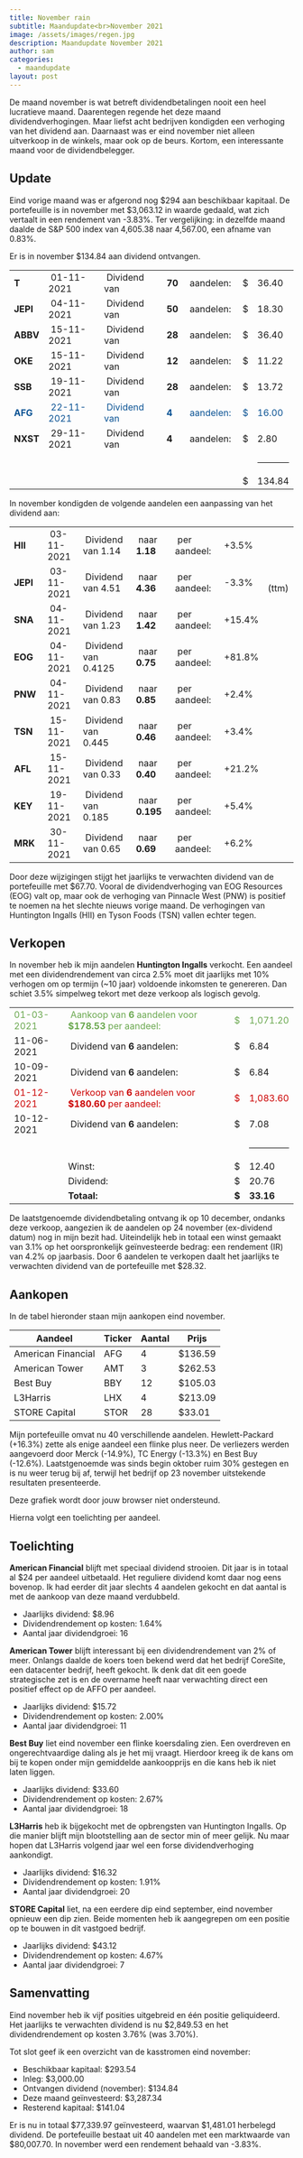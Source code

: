 ```yaml
---
title: November rain
subtitle: Maandupdate<br>November 2021
image: /assets/images/regen.jpg
description: Maandupdate November 2021
author: sam
categories:
  - maandupdate
layout: post
---
```


De maand november is wat betreft dividendbetalingen nooit een heel lucratieve maand. Daarentegen regende het deze maand dividendverhogingen. Maar liefst acht bedrijven kondigden een verhoging van het dividend aan. Daarnaast was er eind november niet alleen uitverkoop in de winkels, maar ook op de beurs. Kortom, een interessante maand voor de dividendbelegger.

## Update

Eind vorige maand was er afgerond nog $294 aan beschikbaar kapitaal. De portefeuille is in november met $3,063.12 in waarde gedaald, wat zich vertaalt in een rendement van -3.83%. Ter vergelijking: in dezelfde maand daalde de S&P 500 index van 4,605.38 naar 4,567.00, een afname van 0.83%.

Er is in november $134.84 aan dividend ontvangen.

<div class="blog-list">
  <table>
    <tbody>
      <tr><td><b>T</b></td><td>&nbsp;01-11-2021</td><td>&nbsp;Dividend van</td><td>&nbsp;<b>70</b></td><td>&nbsp;aandelen:</td><td>&nbsp;$</td><td>36.40</td></tr>
      <tr><td><b>JEPI</b></td><td>&nbsp;04-11-2021</td><td>&nbsp;Dividend van</td><td>&nbsp;<b>50</b></td><td>&nbsp;aandelen:</td><td>&nbsp;$</td><td>18.30</td></tr>
      <tr><td><b>ABBV</b></td><td>&nbsp;15-11-2021</td><td>&nbsp;Dividend van</td><td>&nbsp;<b>28</b></td><td>&nbsp;aandelen:</td><td>&nbsp;$</td><td>36.40</td></tr>
      <tr><td><b>OKE</b></td><td>&nbsp;15-11-2021</td><td>&nbsp;Dividend van</td><td>&nbsp;<b>12</b></td><td>&nbsp;aandelen:</td><td>&nbsp;$</td><td>11.22</td></tr>
      <tr><td><b>SSB</b></td><td>&nbsp;19-11-2021</td><td>&nbsp;Dividend van</td><td>&nbsp;<b>28</b></td><td>&nbsp;aandelen:</td><td>&nbsp;$</td><td>13.72</td></tr>
      <tr style="color: #0b5394;"><td><b>AFG</b></td><td>&nbsp;22-11-2021</td><td>&nbsp;Dividend van</td><td>&nbsp;<b>4</b></td><td>&nbsp;aandelen:</td><td>&nbsp;$</td><td>16.00</td></tr>
      <tr><td><b>NXST</b></td><td>&nbsp;29-11-2021</td><td>&nbsp;Dividend van</td><td>&nbsp;<b>4</b></td><td>&nbsp;aandelen:</td><td>&nbsp;$</td><td>2.80</td></tr>
	  <tr><td></td><td></td><td></td><td></td><td></td><td></td><td><hr style="background-color:black"></td></tr>
	  <tr><td></td><td></td><td></td><td></td><td></td><td>&nbsp;$</td><td>134.84</td></tr>
    </tbody>
  </table>
</div>

In november kondigden de volgende aandelen een aanpassing van het dividend aan:

<div class="blog-list">
  <table>
    <tbody>
      <tr><td><b>HII&nbsp;</b></td><td>&nbsp;03-11-2021</td><td>&nbsp;Dividend van 1.14&nbsp;&nbsp;</td><td>&nbsp;naar <b>1.18&nbsp;&nbsp;</b></td><td>&nbsp;per aandeel:</td><td>&nbsp;+3.5%</td><td></td></tr>
      <tr><td><b>JEPI&nbsp;</b></td><td>&nbsp;03-11-2021</td><td>&nbsp;Dividend van 4.51&nbsp;&nbsp;</td><td>&nbsp;naar <b>4.36&nbsp;&nbsp;</b></td><td>&nbsp;per aandeel:</td><td>&nbsp;-3.3%</td><td>&nbsp; (ttm)</td></tr>
      <tr><td><b>SNA&nbsp;</b></td><td>&nbsp;04-11-2021</td><td>&nbsp;Dividend van 1.23&nbsp;&nbsp;</td><td>&nbsp;naar <b>1.42&nbsp;&nbsp;</b></td><td>&nbsp;per aandeel:</td><td>&nbsp;+15.4%</td><td></td></tr>
      <tr><td><b>EOG&nbsp;</b></td><td>&nbsp;04-11-2021</td><td>&nbsp;Dividend van 0.4125</td><td>&nbsp;naar <b>0.75&nbsp;&nbsp;</b></td><td>&nbsp;per aandeel:</td><td>&nbsp;+81.8%</td><td></td></tr>
      <tr><td><b>PNW&nbsp;</b></td><td>&nbsp;04-11-2021</td><td>&nbsp;Dividend van 0.83&nbsp;&nbsp;</td><td>&nbsp;naar <b>0.85&nbsp;&nbsp;</b></td><td>&nbsp;per aandeel:</td><td>&nbsp;+2.4%</td><td></td></tr>
      <tr><td><b>TSN&nbsp;</b></td><td>&nbsp;15-11-2021</td><td>&nbsp;Dividend van 0.445&nbsp;</td><td>&nbsp;naar <b>0.46&nbsp;&nbsp;</b></td><td>&nbsp;per aandeel:</td><td>&nbsp;+3.4%</td><td></td></tr>
      <tr><td><b>AFL&nbsp;</b></td><td>&nbsp;15-11-2021</td><td>&nbsp;Dividend van 0.33&nbsp;&nbsp;</td><td>&nbsp;naar <b>0.40&nbsp;&nbsp;</b></td><td>&nbsp;per aandeel:</td><td>&nbsp;+21.2%</td><td></td></tr>
      <tr><td><b>KEY&nbsp;</b></td><td>&nbsp;19-11-2021</td><td>&nbsp;Dividend van 0.185&nbsp;</td><td>&nbsp;naar <b>0.195&nbsp;</b></td><td>&nbsp;per aandeel:</td><td>&nbsp;+5.4%</td><td></td></tr>
      <tr><td><b>MRK&nbsp;</b></td><td>&nbsp;30-11-2021</td><td>&nbsp;Dividend van 0.65&nbsp;&nbsp;</td><td>&nbsp;naar <b>0.69&nbsp;&nbsp;</b></td><td>&nbsp;per aandeel:</td><td>&nbsp;+6.2%</td><td></td></tr>
    </tbody>
  </table>
</div>

Door deze wijzigingen stijgt het jaarlijks te verwachten dividend van de portefeuille met $67.70. Vooral de dividendverhoging van EOG Resources (EOG) valt op, maar ook de verhoging van Pinnacle West (PNW) is positief te noemen na het slechte nieuws vorige maand. De verhogingen van Huntington Ingalls (HII) en Tyson Foods (TSN) vallen echter tegen.

## Verkopen

In november heb ik mijn aandelen **Huntington Ingalls** verkocht. Een aandeel met een dividendrendement van circa 2.5% moet dit jaarlijks met 10% verhogen om op termijn (~10 jaar) voldoende inkomsten te genereren. Dan schiet 3.5% simpelweg tekort met deze verkoop als logisch gevolg.

<div class="blog-list">
  <table>
    <tbody>
	  <tr style="color: #6aa84f;"><td>01-03-2021</td><td>&nbsp;Aankoop van <b>6</b> aandelen voor <b>$178.53</b> per aandeel:</td><td>&nbsp;$</td><td>1,071.20</td></tr>
	  <tr><td>11-06-2021</td><td>&nbsp;Dividend van <b>6</b> aandelen:</td><td>&nbsp;$</td><td>6.84</td></tr>
	  <tr><td>10-09-2021</td><td>&nbsp;Dividend van <b>6</b> aandelen:</td><td>&nbsp;$</td><td>6.84</td></tr>
	  <tr style="color: #cc0000;"><td>01-12-2021</td><td>&nbsp;Verkoop van <b>6</b> aandelen voor <b>$180.60</b> per aandeel:</td><td>&nbsp;$</td><td>1,083.60</td></tr>
	  <tr><td>10-12-2021</td><td>&nbsp;Dividend van <b>6</b> aandelen:</td><td>&nbsp;$</td><td>7.08</td></tr>
	  <tr><td></td><td></td><td></td><td><hr style="background-color:black"></td></tr>
	  <tr><td></td><td>Winst:</td><td>&nbsp;$</td><td>12.40</td></tr>
	  <tr><td></td><td>Dividend:</td><td>&nbsp;$</td><td>20.76</td></tr>
	  <tr><td></td><td><b>Totaal:</b></td><td>&nbsp;<b>$</b></td><td><b>33.16</b></td></tr>
    </tbody>
  </table>
</div>

De laatstgenoemde dividendbetaling ontvang ik op 10 december, ondanks deze verkoop, aangezien ik de aandelen op 24 november (ex-dividend datum) nog in mijn bezit had. Uiteindelijk heb in totaal een winst gemaakt van 3.1% op het oorspronkelijk geïnvesteerde bedrag: een rendement (IR) van 4.2% op jaarbasis. Door 6 aandelen te verkopen daalt het jaarlijks te verwachten dividend van de portefeuille met $28.32.

## Aankopen

In de tabel hieronder staan mijn aankopen eind november.

| Aandeel            | Ticker | Aantal | Prijs   |
| ------------------ | ------ | ------ | ------- |
| American Financial | AFG    | 4      | $136.59 |
| American Tower     | AMT    | 3      | $262.53 |
| Best Buy           | BBY    | 12     | $105.03 |
| L3Harris           | LHX    | 4      | $213.09 |
| STORE Capital      | STOR   | 28     | $33.01  |

Mijn portefeuille omvat nu 40 verschillende aandelen. Hewlett-Packard (+16.3%) zette als enige aandeel een flinke plus neer. De verliezers werden aangevoerd door Merck (-14.9%), TC Energy (-13.3%) en Best Buy (-12.6%). Laatstgenoemde was sinds begin oktober ruim 30% gestegen en is nu weer terug bij af, terwijl het bedrijf op 23 november uitstekende resultaten presenteerde.

<div class="chart-wrapper">
    <canvas id="weights" width="400" height="200" align="left">Deze grafiek wordt door jouw browser niet ondersteund.</canvas>
</div>
<script src="{{site.baseurl}}/assets/js/helper/common.js"></script>
<script src="{{site.baseurl}}/assets/js/charts/2021-12-04-script.js"></script>
<script src="{{site.baseurl}}/assets/js/helper/maandupdate.js"></script>

Hierna volgt een toelichting per aandeel.

## Toelichting

**American Financial** blijft met speciaal dividend strooien. Dit jaar is in totaal al $24 per aandeel uitbetaald. Het reguliere dividend komt daar nog
eens bovenop. Ik had eerder dit jaar slechts 4 aandelen gekocht en dat aantal is met de aankoop van deze maand verdubbeld.

<ul class="blog-list">
  <li>Jaarlijks dividend: $8.96</li>
  <li>Dividendrendement op kosten: 1.64%</li>
  <li>Aantal jaar dividendgroei: 16</li>
</ul>

**American Tower** blijft interessant bij een dividendrendement van 2% of meer. Onlangs daalde de koers toen bekend werd dat het bedrijf CoreSite, een datacenter bedrijf, heeft gekocht. Ik denk dat dit een goede strategische zet is en de overname heeft naar verwachting direct een positief effect op de AFFO per aandeel.

<ul class="blog-list">
  <li>Jaarlijks dividend: $15.72</li>
  <li>Dividendrendement op kosten: 2.00%</li>
  <li>Aantal jaar dividendgroei: 11</li>
</ul>

**Best Buy** liet eind november een flinke koersdaling zien. Een overdreven en ongerechtvaardige daling als je het mij vraagt. Hierdoor kreeg ik de kans om bij te kopen onder mijn gemiddelde aankoopprijs en die kans heb ik niet laten liggen.

<ul class="blog-list">
  <li>Jaarlijks dividend: $33.60</li>
  <li>Dividendrendement op kosten: 2.67%</li>
  <li>Aantal jaar dividendgroei: 18</li>
</ul>

**L3Harris** heb ik bijgekocht met de opbrengsten van Huntington Ingalls. Op die manier blijft mijn blootstelling aan de sector min of meer gelijk. Nu maar hopen dat L3Harris volgend jaar wel een forse dividendverhoging aankondigt.

<ul class="blog-list">
  <li>Jaarlijks dividend: $16.32</li>
  <li>Dividendrendement op kosten: 1.91%</li>
  <li>Aantal jaar dividendgroei: 20</li>
</ul>

**STORE Capital** liet, na een eerdere dip eind september, eind november opnieuw een dip zien. Beide momenten heb ik aangegrepen om een positie op te bouwen in dit vastgoed bedrijf.

<ul class="blog-list">
  <li>Jaarlijks dividend: $43.12</li>
  <li>Dividendrendement op kosten: 4.67%</li>
  <li>Aantal jaar dividendgroei: 7</li>
</ul>

## Samenvatting

Eind november heb ik vijf posities uitgebreid en één positie geliquideerd. Het jaarlijks te verwachten dividend is nu $2,849.53 en het dividendrendement op kosten 3.76% (was 3.70%).

Tot slot geef ik een overzicht van de kasstromen eind november:

<ul class="blog-list">
  <li>Beschikbaar kapitaal: $293.54</li>
  <li>Inleg: $3,000.00</li>
  <li>Ontvangen dividend (november): $134.84</li>
  <li>Deze maand geïnvesteerd: $3,287.34</li>
  <li>Resterend kapitaal: $141.04</li>
</ul>

Er is nu in totaal $77,339.97 geïnvesteerd, waarvan $1,481.01 herbelegd dividend. De portefeuille bestaat uit 40 aandelen met een marktwaarde van $80,007.70. In november werd een rendement behaald van -3.83%.
